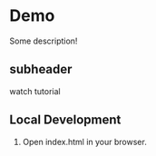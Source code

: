 # Demo

Some description!

## subheader

watch tutorial

## Local Development

1. Open index.html in your browser.
